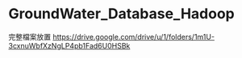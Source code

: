 # GroundWater_Database_Hadoop
完整檔案放置 https://drive.google.com/drive/u/1/folders/1m1U-3cxnuWbfXzNgLP4pb1Fad6U0HSBk
